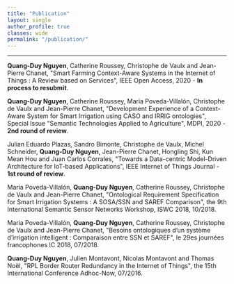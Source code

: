 ```yaml
---
title: "Publication"   
layout: single
author_profile: true 
classes: wide
permalink: "/publication/"  
---
```

----
**Quang-Duy Nguyen**, Catherine Roussey, Christophe de Vaulx and Jean-Pierre Chanet, "Smart Farming Context-Aware Systems in the Internet of Things : A Review based on Services", IEEE Open Access, 2020 - **In process to resubmit**.  

**Quang-Duy Nguyen**, Catherine Roussey, Maria Poveda-Villalón, Christophe de Vaulx and Jean-Pierre Chanet, "Development Experience of a Context-Aware System for Smart Irrigation using CASO and IRRIG ontologies", Special Issue "Semantic Technologies Applied to Agriculture", MDPI, 2020 - **2nd round of review**.  

Julian Eduardo Plazas, Sandro Bimonte, Christophe de Vaulx, Michel Schneider, **Quang-Duy Nguyen**, Jean-Pierre Chanet, Hongling Shi, Kun Mean Hou and Juan Carlos Corrales, "Towards a Data-centric Model-Driven Architecture for IoT-based Applications", IEEE Internet of Things Journal - **1st round of review**.    

Maria Poveda-Villalón, **Quang-Duy Nguyen**, Catherine Roussey, Christophe de Vaulx and Jean-Pierre Chanet, "Ontological Requirement Specification for Smart Irrigation Systems : A SOSA/SSN and SAREF Comparison", the 9th International Semantic Sensor Networks Workshop, ISWC 2018, 10/2018.  

Maria Poveda-Villalón, **Quang-Duy Nguyen**, Catherine Roussey, Christophe de Vaulx and Jean-Pierre Chanet, "Besoins ontologiques d’un système d’irrigation intelligent : Comparaison entre SSN et SAREF", le 29es journées francophones IC 2018, 07/2018.  

**Quang-Duy Nguyen**, Julien Montavont, Nicolas Montavont and Thomas Noël, "RPL Border Router Redundancy in the Internet of Things", the 15th International Conference Adhoc-Now, 07/2016.  
